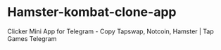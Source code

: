 # Hamster-kombat-clone-app
Clicker Mini App for Telegram - Copy Tapswap, Notcoin, Hamster | Tap Games Telegram
